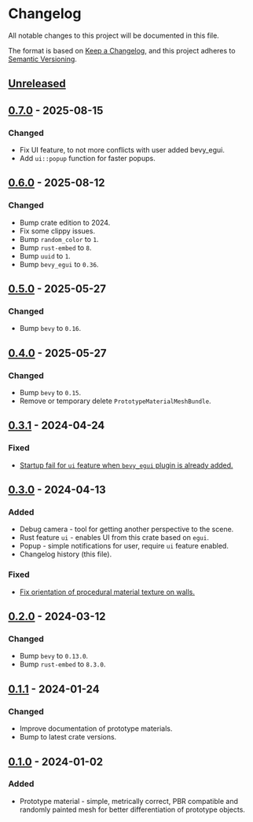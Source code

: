 # Changelog

All notable changes to this project will be documented in this file.

The format is based on [Keep a Changelog](https://keepachangelog.com/en/1.1.0/),
and this project adheres to [Semantic Versioning](https://semver.org/spec/v2.0.0.html).

## [Unreleased]

## [0.7.0] - 2025-08-15

### Changed

- Fix UI feature, to not more conflicts with user added bevy_egui.
- Add `ui::popup` function for faster popups.

## [0.6.0] - 2025-08-12

### Changed

- Bump crate edition to 2024.
- Fix some clippy issues.
- Bump `random_color` to `1`.
- Bump `rust-embed` to `8`.
- Bump `uuid` to `1`.
- Bump `bevy_egui` to `0.36`.

## [0.5.0] - 2025-05-27

### Changed

- Bump `bevy` to `0.16`.

## [0.4.0] - 2025-05-27

### Changed

- Bump `bevy` to `0.15`.
- Remove or temporary delete `PrototypeMaterialMeshBundle`.

## [0.3.1] - 2024-04-24

### Fixed

- [Startup fail for `ui` feature when `bevy_egui` plugin is already added.](https://github.com/Vixenka/bevy_dev/pull/3)

## [0.3.0] - 2024-04-13

### Added

- Debug camera - tool for getting another perspective to the scene.
- Rust feature `ui` - enables UI from this crate based on `egui`.
- Popup - simple notifications for user, require `ui` feature enabled.
- Changelog history (this file).

### Fixed

- [Fix orientation of procedural material texture on walls.](https://github.com/Vixenka/bevy_dev/issues/2)

## [0.2.0] - 2024-03-12

### Changed

- Bump `bevy` to `0.13.0`.
- Bump `rust-embed` to `8.3.0`.

## [0.1.1] - 2024-01-24

### Changed

- Improve documentation of prototype materials.
- Bump to latest crate versions.

## [0.1.0] - 2024-01-02

### Added

- Prototype material - simple, metrically correct, PBR compatible and randomly painted mesh for better differentiation of prototype objects.

[unreleased]: https://github.com/Vixenka/bevy_dev/compare/v0.7.0...HEAD
[0.7.0]: https://github.com/Vixenka/bevy_dev/compare/v0.6.0...v0.7.0
[0.6.0]: https://github.com/Vixenka/bevy_dev/compare/v0.5.0...v0.6.0
[0.5.0]: https://github.com/Vixenka/bevy_dev/compare/v0.4.0...v0.5.0
[0.4.0]: https://github.com/Vixenka/bevy_dev/compare/v0.3.1...v0.4.0
[0.3.1]: https://github.com/Vixenka/bevy_dev/compare/v0.3.0...v0.3.1
[0.3.0]: https://github.com/Vixenka/bevy_dev/compare/v0.2.0...v0.3.0
[0.2.0]: https://github.com/Vixenka/bevy_dev/compare/v0.1.1...v0.2.0
[0.1.1]: https://github.com/Vixenka/bevy_dev/compare/v0.1.0...v0.1.1
[0.1.0]: https://github.com/Vixenka/bevy_dev/releases/tag/v0.1.0

